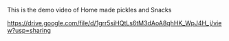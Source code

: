 This is the demo video of Home made pickles and Snacks 

https://drive.google.com/file/d/1grr5siHQtLs6tM3dAoA8qhHK_WpJ4H_j/view?usp=sharing
